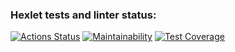 ### Hexlet tests and linter status:
[![Actions Status](https://github.com/vviace/java-project-72/workflows/hexlet-check/badge.svg)](https://github.com/vviace/java-project-72/actions)
[![Maintainability](https://api.codeclimate.com/v1/badges/0b2d1bbf94c4c559d2ad/maintainability)](https://codeclimate.com/github/vviace/java-project-72/maintainability)
[![Test Coverage](https://api.codeclimate.com/v1/badges/0b2d1bbf94c4c559d2ad/test_coverage)](https://codeclimate.com/github/vviace/java-project-72/test_coverage)